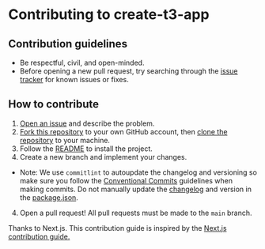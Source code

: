 # Contributing to create-t3-app

## Contribution guidelines

- Be respectful, civil, and open-minded.
- Before opening a new pull request, try searching through the [issue tracker](https://github.com/CardanoGoat-io/create-cardano-dapp/issues) for known issues or fixes.

## How to contribute

1. [Open an issue](https://docs.github.com/en/issues/tracking-your-work-with-issues/creating-an-issue) and describe the problem.
2. [Fork this repository](https://docs.github.com/en/get-started/quickstart/fork-a-repo) to your own GitHub account, then [clone the repository](https://docs.github.com/en/repositories/creating-and-managing-repositories/cloning-a-repository) to your machine.
3. Follow the [README](https://github.com/nexxeln/create-t3-app#readme) to install the project.
4. Create a new branch and implement your changes.

- Note: We use `commitlint` to autoupdate the changelog and versioning so make sure you follow the [Conventional Commits](https://www.conventionalcommits.org/en/v1.0.0/) guidelines when making commits. Do not manually update the [changelog](./CHANGELOG.md) and version in the [package.json](./package.json).

4. Open a pull request! All pull requests must be made to the `main` branch.

Thanks to Next.js. This contribution guide is inspired by the [Next.js contribution guide.](https://github.com/vercel/next.js/blob/canary/contributing.md)

